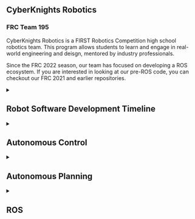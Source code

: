 ## CyberKnights Robotics
### FRC Team 195

CyberKnights Robotics is a FIRST Robotics Competition high school robotics team. This program allows students to learn and engage in real-world engineering and deisgn, mentored by industry professionals.

Since the FRC 2022 season, our team has focused on developing a ROS ecosystem. If you are interested in looking at our pre-ROS code, you can checkout our FRC 2021 and earlier repositories.

<details>
  <summary><h2>Robot Software Development Timeline</h2></summary>
  
- [2015 - LabVIEW (RoboRIO)](https://github.com/frcteam195/FRC2015)
- [2016 - LabVIEW (RoboRIO)](https://github.com/frcteam195/FRC2016), [LabVIEW (Kangaroo - Vision Only)](https://github.com/frcteam195/KnightVision-FRC-2016)
- [2017 - C++ (RoboRIO), C++ (NVIDIA Jetson - Vision Only)](https://github.com/frcteam195/FRC2017)
- [2018 - Java (RoboRIO), LabVIEW (Driver Station Computer - Vision Only)](https://github.com/frcteam195/FRC2018)
- [2019 - Java (RoboRIO), Limelight 2 Vision](https://github.com/frcteam195/FRC2019)
- [2022 - ROS/C++ (NVIDIA Jetson), C++ (RoboRIO), Limelight 2+ Vision](https://github.com/frcteam195/2022_ROS_Robot)
- [2023 - ROS/C++/Python (NVIDIA Jetson), C++ (RoboRIO), Limelight 3 Vision](https://github.com/frcteam195/2023_FRC_Robot)
- [2024 - ROS2/C++/Python (NVIDIA Jetson), C++ (RoboRIO), Limelight 3 Vision](https://github.com/frcteam195/2024_FRC_Robot)

Our current goal is to make ROS accessible to all teams within 5 years. Currently, ROS ecosystems need significant software development capabilities. Our hopes are to simplify this so that a team can get up and running with a basic ROS ecosystem that controls their robot in under a day.
</details>

<details>
  <summary><h2>Autonomous Control</h2></summary>

Currently our robot autonomous modes use an action-based library to simplify the creation of these autos. Actions can be reused, configured, and adjusted through their parameters and the robot can execute them sequentially or concurrently. This framework concept is based on the autonomous actions from FRC Team 254.
Since the 2023 season, we've switched to a Python autonomous controller and action system in order to make development easier for students. Because our ecosystem is based on ROS, each robot subsystem is controlled independently, and because of this, we do not take any performance loss from using python instead of a compiled language such as C++ (because the code for the subsystems that are timing critical actually IS C++).
</details>

<details>
  <summary><h2>Autonomous Planning</h2></summary>

Our team has developed a Python path planning interface to help students easily create paths and deploy them to our robot. This tool, called the [PathCobbler](https://github.com/frcteam195/PathCobbler), creates json syntax files that describe a path for the robot to follow. For the upcoming season, we are planning to create full autonomous json files. These will include the Actions to run through our Action framework so that the PathCobbler interface can be used to create an entire autonomous mode visually.
</details>

<details>
  <summary><h2>ROS</h2></summary>

Our team is focused on developing a ROS ecosystem robot. ROS stands for Robot Operating System, which is a service/framework that helps different controller processes communicate with each other and also can simplify performing complex functions (such as localization, mapping, etc.). Each subsystem on our robot is controlled by a separate node. These nodes communicate with one another through ROS in order to fully control the robot. Part of the simplification of this process is our CKRIOPassthru software. This is RoboRIO firmware that is a companion project that allows the RoboRIO to be controlled from the ROS ecosystem running on the Jetson and has two way communication for things like Joysticks, Motors, etc. When using our ROS projects, the [CKRIOPassthru](https://github.com/frcteam195/CKRIOPassthru) project is required to be running on the RoboRIO.

If you're interested in getting started with ROS, you can checkout our [ros_dev](https://github.com/frcteam195/ros_dev) and [2023_FRC_Robot](https://github.com/frcteam195/2023_FRC_Robot) repositories on an Ubuntu 22.04 machine. With both of these repositories in the same parent directory, cd into the containing directory and run the following command:
```
./ros_dev/run_container.sh
```
This will launch a Docker container with the packages necessary to develop for ROS. Now that you're inside the container, run
```
./ros_dev/mkrobot.sh clone
./ros_dev/mkrobot.sh build
./ros_dev/mkrobot.sh launch
```
This sequence of commands will clone all dependencies for the 2023_FRC_Robot project, build all of the projects, and then launch these projects locally for debugging/testing.
</details>

<!--

**Here are some ideas to get you started:**

🙋‍♀️ A short introduction - what is your organization all about?
🌈 Contribution guidelines - how can the community get involved?
👩‍💻 Useful resources - where can the community find your docs? Is there anything else the community should know?
🍿 Fun facts - what does your team eat for breakfast?
🧙 Remember, you can do mighty things with the power of [Markdown](https://docs.github.com/github/writing-on-github/getting-started-with-writing-and-formatting-on-github/basic-writing-and-formatting-syntax)
-->
